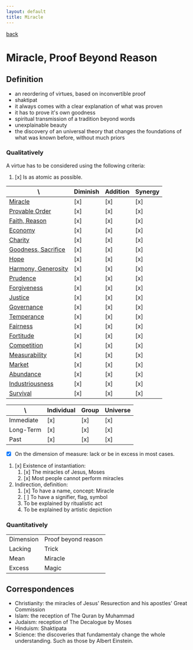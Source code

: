 ```yaml
---
layout: default
title: Miracle
---
```

[back](./)

# Miracle, Proof Beyond Reason


## Definition


- an reordering of virtues, based on inconvertible proof
- shaktipat
- it always comes with a clear explanation of what was proven
- it has to prove it's own goodness
- spiritual transmission of a tradition beyond words
- unexplainable beauty
- the discovery of an universal theory that changes the foundations of what was known before, without much priors

### Qualitatively
A virtue has to be considered using the following criteria:
1. [x] Is as atomic as possible.

| \                                   | Diminish | Addition | Synergy  |
|-------------------------------------|----------|----------|----------|
|[Miracle](miracle.md)                |    [x]   |    [x]   |    [x]   |
|[Provable Order](order.md)           |    [x]   |    [x]   |    [x]   |
|[Faith, Reason](faith.md)            |    [x]   |    [x]   |    [x]   |
|[Economy](economy.md)                |    [x]   |    [x]   |    [x]   |
|[Charity](charity.md)                |    [x]   |    [x]   |    [x]   |
|[Goodness, Sacrifice](goodness.md)   |    [x]   |    [x]   |    [x]   |
|[Hope](hope.md)                      |    [x]   |    [x]   |    [x]   |
|[Harmony, Generosity](harmony.md)    |    [x]   |    [x]   |    [x]   |
|[Prudence](prudence.md)              |    [x]   |    [x]   |    [x]   |
|[Forgiveness](forgiveness.md)        |    [x]   |    [x]   |    [x]   |
|[Justice](justice.md)                |    [x]   |    [x]   |    [x]   |
|[Governance](governance.md)          |    [x]   |    [x]   |    [x]   |
|[Temperance](temperance.md)          |    [x]   |    [x]   |    [x]   |
|[Fairness](fairness.md)              |    [x]   |    [x]   |    [x]   |
|[Fortitude](fortitude.md)            |    [x]   |    [x]   |    [x]   |
|[Competition](competition.md)        |    [x]   |    [x]   |    [x]   |
|[Measurability](measurability.md)    |    [x]   |    [x]   |    [x]   |
|[Market](market.md)                  |    [x]   |    [x]   |    [x]   |
|[Abundance](abundance.md)            |    [x]   |    [x]   |    [x]   |
|[Industriousness](industriousness.md)|    [x]   |    [x]   |    [x]   |
|[Survival](survival.md)              |    [x]   |    [x]   |    [x]   |


|     \     | Individual | Group | Universe |
| ----------|------------|-------|----------|
| Immediate |    [x]     |  [x]  |   [x]    |
| Long-Term |    [x]     |  [x]  |   [x]    |
| Past      |    [x]     |  [x]  |   [x]    |


- [x] On the dimension of measure: lack or be in excess in most cases.
1. [x] Existence of instantiation:
    1. [x] The miracles of Jesus, Moses
    1. [x] Most people cannot perform miracles
1. Indirection, definition:
    1. [x] To have a name, concept: Miracle
    1. [ ] To have a signifier, flag, symbol
    1. To be explained by ritualistic act
    1. To be explained by artistic depiction

### Quantitatively

|           |                     |
|-----------|---------------------|
| Dimension | Proof beyond reason |
| Lacking   | Trick               |
| Mean      | Miracle             |
| Excess    | Magic               |

## Correspondences

- Christianity: the miracles of Jesus' Resurection and his apostles' Great Commission
- Islam: the reception of The Quran by Muhammad
- Judaism: reception of The Decalogue by Moses
- Hinduism: Shaktipata
- Science: the discoveries that fundamentaly change the whole understanding. Such as those by Albert Einstein.


